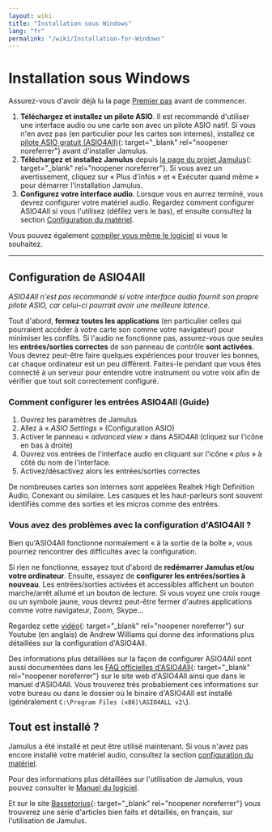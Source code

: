 ```yaml
---
layout: wiki
title: "Installation sous Windows"
lang: "fr"
permalink: "/wiki/Installation-for-Windows"
---
```


# Installation sous Windows

Assurez-vous d'avoir déjà lu la page [Premier pas](Getting-Started) avant de commencer.

1. **Téléchargez et installez un pilote ASIO**. Il est recommandé d'utiliser une interface audio ou une carte son avec un pilote ASIO natif. Si vous n'en avez pas (en particulier pour les cartes son internes), installez ce [pilote ASIO gratuit (ASIO4All)](http://www.asio4all.org){: target="_blank" rel="noopener noreferrer"} avant d'installer Jamulus.
1. **Téléchargez et installez Jamulus** depuis [la page du projet Jamulus](https://sourceforge.net/projects/llcon/files/latest/download){: target="_blank" rel="noopener noreferrer"}. Si vous avez un avertissement, cliquez sur « Plus d'infos » et « Exécuter quand même » pour démarrer l'installation Jamulus.
1. **Configurez votre interface audio**. Lorsque vous en aurrez terminé, vous devrez configurer votre matériel audio. Regardez comment configurer ASIO4All si vous l'utilisez (défilez vers le bas), et ensuite consultez la section [Configuration du matériel](Hardware-Setup).

Vous pouvez également [compiler vous même le logiciel](Compiling) si vous le souhaitez.

***

## Configuration de ASIO4All
*ASIO4All n'est pas recommandé si votre interface audio fournit son propre pilote ASIO, car celui-ci pourrait avoir une meilleure latence.*

Tout d'abord, **fermez toutes les applications** (en particulier celles qui pourraient accéder à votre carte son comme votre navigateur) pour minimiser les conflits. Si l'audio ne fonctionne pas, assurez-vous que seules les **entrées/sorties correctes** de son panneau de contrôle **sont activées**. Vous devrez peut-être faire quelques expériences pour trouver les bonnes, car chaque ordinateur est un peu différent. Faites-le pendant que vous êtes connecté à un serveur pour entendre votre instrument ou votre voix afin de vérifier que tout soit correctement configuré.

### Comment configurer les entrées ASIO4All (Guide)

1. Ouvrez les paramètres de Jamulus
1. Allez à « _ASIO Settings_ » (Configuration ASIO)
1. Activer le panneau « _advanced view_ » dans ASIO4All (cliquez sur l'icône en bas à droite)
1. Ouvrez vos entrées de l'interface audio en cliquant sur l'icône « _plus_ » à côté du nom de l'interface.
1. Activez/désactivez alors les entrées/sorties correctes

De nombreuses cartes son internes sont appelées Realtek High Definition Audio, Conexant ou similaire.
Les casques et les haut-parleurs sont souvent identifiés comme des sorties et les micros comme des entrées.

### Vous avez des problèmes avec la configuration d'ASIO4All ?

Bien qu'ASIO4All fonctionne normalement « à la sortie de la boîte », vous pourriez rencontrer des difficultés avec la configuration.

Si rien ne fonctionne, essayez tout d'abord de **redémarrer Jamulus et/ou votre ordinateur**.
Ensuite, essayez de **configurer les entrées/sorties à nouveau**. Les entrées/sorties activées et accessibles affichent un bouton marche/arrêt allumé et un bouton de lecture. Si vous voyez une croix rouge ou un symbole jaune, vous devrez peut-être fermer d'autres applications comme votre navigateur, Zoom, Skype...

Regardez cette [vidéo](https://youtu.be/_GzOsitVgLI){: target="_blank" rel="noopener noreferrer"} sur Youtube (en anglais) de Andrew Williams qui donne des informations plus détaillées sur la configuration d'ASIO4All.

Des informations plus détaillées sur la façon de configurer ASIO4All sont aussi documentées dans les [FAQ officielles d'ASIO4All](http://www.asio4all.org/faq.html){: target="_blank" rel="noopener noreferrer"} sur le site web d'ASIO4All ainsi que dans le manuel d'ASIO4All. Vous trouverez très probablement ces informations sur votre bureau ou dans le dossier où le binaire d'ASIO4All est installé (généralement `C:\Program Files (x86)\ASIO4ALL v2\`).

## Tout est installé ?
Jamulus a été installé et peut être utilisé maintenant. Si vous n'avez pas encore installé votre matériel audio, consultez la section [configuration du matériel](Hardware-Setup).

Pour des informations plus détaillées sur l'utilisation de Jamulus, vous pouvez consulter le [Manuel du logiciel](Software-Manual).

Et sur le site [Bassetorius](https://www.bassetorius.fr/applications/jamulus/){: target="_blank" rel="noopener noreferrer"} vous trouverez une série d'articles bien faits et détaillés, en français, sur l'utilisation de Jamulus.
